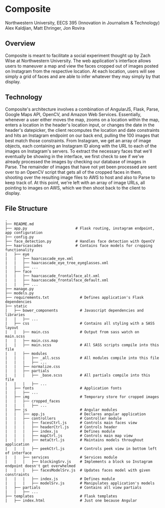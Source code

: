 # Composite
Northwestern University, EECS 395 (Innovation in Journalism &amp; Technology)
Alex Kaldjian, Matt Ehringer, Jon Rovira


## Overview
Composite is meant to facilitate a social experiment thought up by Zach Wise at Northwestern University. The web application's
interface allows users to maneuver a map and view the faces cropped out of images posted on Instagram from the respective location.
At each location, users will see simply a grid of faces and are able to infer whatever they may simply by that display.


## Technology
Composite's architecture involves a combination of AngularJS, Flask, Parse, Google Maps API, OpenCV, and Amazon Web Services.
Essentially, whenever a user either moves the map, zooms on a location within the map, enters a location in the header's
location input, or changes the date in the header's datepicker, the client recomputes the location and date constraints and
hits an Instagram endpoint on our back end, pulling the 100 images that best match those constraints. From Instagram, we get
an array of image objects, each containing an Instagram ID along with the URL to each of the images on Instagram's servers.
To extract the necessary faces that we'll eventually be showing in the interface, we first check to see if we've already
processed the images by checking our database of images in Parse. The remainder of images that have not yet been processed
are sent over to an OpenCV script that gets all of the cropped faces in them, shooting over the resulting image files to AWS
to host and also to Parse to keep track of. At this point, we're left with an array of image URLs, all pointing to images on
AWS, which we then shoot back to the client to display.


## File Structure
	.
	├── README.md
	├── app.py                      # Flask routing, instagram endpoint, app configuration
	├── config.py
	├── face_detection.py           # Handles face detection with OpenCV
	├── haarscascades               # Contains face models for cropping functionality
	|   ├── eye
	|   |   ├── haarcascade_eye.xml
	|   |   ├── haarcascade_eye_tree_eyeglasses.xml
	|   |   ├── ...
	|   ├── face
	|   |   ├── haarcascade_frontalface_alt.xml
	|   |   ├── haarcascade_frontalface_default.xml
	|   |   ├── ...
	├── manage.py
	├── models.py
	├── requirements.txt              # Defines application's Flask dependencies
	├── static
	|   ├── bower_components          # Javascript dependencies and libraries
	|   |   ├── ...
	|   ├── css                       # Contains all styling with a SASS layout
	|   |   ├── main.css              # Output from sass watch on main.scss
	|   |   ├── main.css.map
	|   |   ├── main.scss             # All SASS scripts compile into this file
	|   |   ├── modules
	|   |   |   ├── _all.scss         # All modules compile into this file
	|   |   |   ├── ...
	|   |   ├── normalize.css
	|   |   ├── partials
	|   |   |   ├── _base.scss        # All partials compile into this file
	|   |   |   ├── ...
	|   ├── fonts                     # Application fonts
	|   |   ├── ...
	|   ├── img                       # Temporary store for cropped images
	|   |   ├── cropped_faces
	|   |   |   ├── ...
	|   ├── js                        # Angular modules
	|   |   ├── app.js                # Declares angular application
	|   |   ├── controllers           # Controller module
	|   |   |   ├── facesCtrl.js      # Controls main faces view
	|   |   |   ├── headerCtrl.js     # Controls header
	|   |   |   ├── index.js          # Defines module
	|   |   |   ├── mapCtrl.js        # Controls main map view
	|   |   |   ├── metaCtrl.js       # Maintains models throughout application
	|   |   |   ├── peekCtrl.js       # Controls peek view in bottom left of interface
	|   |   ├── services              # Services module
	|   |   |   ├── blockingSrv.js    # Implements a block so Instagram endpoint doesn't get overwhelmed
	|   |   |   ├── facesModelSrv.js  # Updates faces model with given constraints
	|   |   |   ├── index.js          # Defines module
	|   |   |   ├── modelSrv.js       # Manipulates application's models
	|   ├── partials                  # Contains all view partials
	|   |   ├── ...
	├── templates                     # Flask templates
	|   ├── index.html                # Just one because Angular










